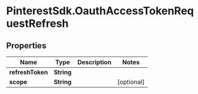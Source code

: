 # PinterestSdk.OauthAccessTokenRequestRefresh

## Properties

Name | Type | Description | Notes
------------ | ------------- | ------------- | -------------
**refreshToken** | **String** |  | 
**scope** | **String** |  | [optional] 


